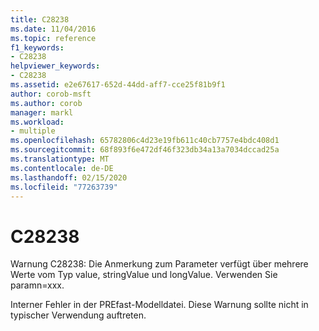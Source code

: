 ```yaml
---
title: C28238
ms.date: 11/04/2016
ms.topic: reference
f1_keywords:
- C28238
helpviewer_keywords:
- C28238
ms.assetid: e2e67617-652d-44dd-aff7-cce25f81b9f1
author: corob-msft
ms.author: corob
manager: markl
ms.workload:
- multiple
ms.openlocfilehash: 65782806c4d23e19fb611c40cb7757e4bdc408d1
ms.sourcegitcommit: 68f893f6e472df46f323db34a13a7034dccad25a
ms.translationtype: MT
ms.contentlocale: de-DE
ms.lasthandoff: 02/15/2020
ms.locfileid: "77263739"
---
```

# <a name="c28238"></a>C28238
Warnung C28238: Die Anmerkung zum Parameter verfügt über mehrere Werte vom Typ value, stringValue und longValue. Verwenden Sie paramn=xxx.

 Interner Fehler in der PREfast-Modelldatei. Diese Warnung sollte nicht in typischer Verwendung auftreten.

